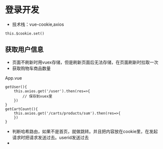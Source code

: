 # 登录开发

- 技术栈：vue-cookie,axios

```
this.$cookie.set()
```

## 获取用户信息

- 页面不刷新时用vuex存储，但是刷新页面后无法存储，在页面刷新时拉取一次
- 获取购物车商品数量

App.vue

```
getUser(){
	this.axios.get('/user').then(res=>{
		// 保存到vuex里
	})
}
getCartCount(){
	this.axios.get('/carts/products/sum').then(res=>{
	})
}
```

- 判断哈希路由，如果不是首页，就做跳转。并且把内容放在cookie里，在发起请求时把请求发送过去。userid发送过去
- 